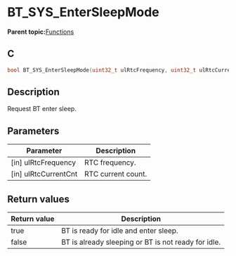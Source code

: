 # BT\_SYS\_EnterSleepMode

**Parent topic:**[Functions](GUID-BCD34C15-EAC6-45F0-97B7-E2EBA942CFEE.md)

## C

```c
bool BT_SYS_EnterSleepMode(uint32_t ulRtcFrequency, uint32_t ulRtcCurrentCnt);
```

## Description

Request BT enter sleep.

## Parameters

|Parameter|Description|
|---------|-----------|
|\[in\] ulRtcFrequency|RTC frequency.|
|\[in\] ulRtcCurrentCnt|RTC current count.|

## Return values

|Return value|Description|
|------------|-----------|
|true|BT is ready for idle and enter sleep.|
|false|BT is already sleeping or BT is not ready for idle.|

